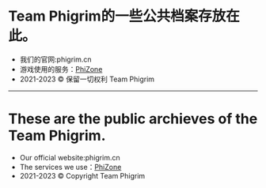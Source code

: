 # Team Phigrim的一些公共档案存放在此。
- 我们的官网:phigrim.cn
- 游戏使用的服务：[PhiZone](https://phi.zone)
- 2021-2023 © 保留一切权利 Team Phigrim

----------
# These are the public archieves of the Team Phigrim.
- Our official website:phigrim.cn
- The services we use：[PhiZone](https://phi.zone)
- 2021-2023 © Copyright Team Phigrim
